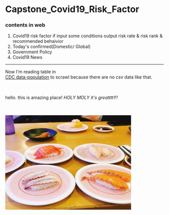 Capstone_Covid19_Risk_Factor
================
### contents in web
1. Covid19 risk factor
if input some conditions   output risk rate & risk rank & recommended behaivior 
2. Today's confirmed(Domestic/ Global)
3. Government Policy
4. Covid19 News

***
Now I'm reading table in   
[CDC data-population](https://www.cdc.gov/nchs/nvss/vsrr/covid_weekly/) to scrawl   because there are no csv data like that.

<br/><br/>hello. this is amazing place!
*HOLY MOLY it's greattttY!*

</br></br>
<img src = ".\susi.jpg" width="400px" height="300px"></img>

